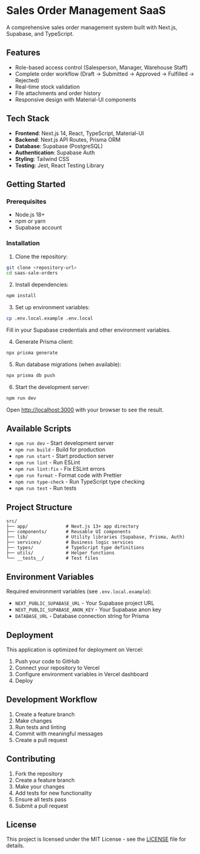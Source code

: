 # Sales Order Management SaaS

A comprehensive sales order management system built with Next.js, Supabase, and TypeScript.

## Features

- Role-based access control (Salesperson, Manager, Warehouse Staff)
- Complete order workflow (Draft → Submitted → Approved → Fulfilled → Rejected)
- Real-time stock validation
- File attachments and order history
- Responsive design with Material-UI components

## Tech Stack

- **Frontend**: Next.js 14, React, TypeScript, Material-UI
- **Backend**: Next.js API Routes, Prisma ORM
- **Database**: Supabase (PostgreSQL)
- **Authentication**: Supabase Auth
- **Styling**: Tailwind CSS
- **Testing**: Jest, React Testing Library

## Getting Started

### Prerequisites

- Node.js 18+
- npm or yarn
- Supabase account

### Installation

1. Clone the repository:

```bash
git clone <repository-url>
cd saas-sale-orders
```

2. Install dependencies:

```bash
npm install
```

3. Set up environment variables:

```bash
cp .env.local.example .env.local
```

Fill in your Supabase credentials and other environment variables.

4. Generate Prisma client:

```bash
npx prisma generate
```

5. Run database migrations (when available):

```bash
npx prisma db push
```

6. Start the development server:

```bash
npm run dev
```

Open [http://localhost:3000](http://localhost:3000) with your browser to see the result.

## Available Scripts

- `npm run dev` - Start development server
- `npm run build` - Build for production
- `npm run start` - Start production server
- `npm run lint` - Run ESLint
- `npm run lint:fix` - Fix ESLint errors
- `npm run format` - Format code with Prettier
- `npm run type-check` - Run TypeScript type checking
- `npm run test` - Run tests

## Project Structure

```
src/
├── app/              # Next.js 13+ app directory
├── components/       # Reusable UI components
├── lib/              # Utility libraries (Supabase, Prisma, Auth)
├── services/         # Business logic services
├── types/            # TypeScript type definitions
├── utils/            # Helper functions
└── __tests__/        # Test files
```

## Environment Variables

Required environment variables (see `.env.local.example`):

- `NEXT_PUBLIC_SUPABASE_URL` - Your Supabase project URL
- `NEXT_PUBLIC_SUPABASE_ANON_KEY` - Your Supabase anon key
- `DATABASE_URL` - Database connection string for Prisma

## Deployment

This application is optimized for deployment on Vercel:

1. Push your code to GitHub
2. Connect your repository to Vercel
3. Configure environment variables in Vercel dashboard
4. Deploy

## Development Workflow

1. Create a feature branch
2. Make changes
3. Run tests and linting
4. Commit with meaningful messages
5. Create a pull request

## Contributing

1. Fork the repository
2. Create a feature branch
3. Make your changes
4. Add tests for new functionality
5. Ensure all tests pass
6. Submit a pull request

## License

This project is licensed under the MIT License - see the [LICENSE](LICENSE) file for details.
